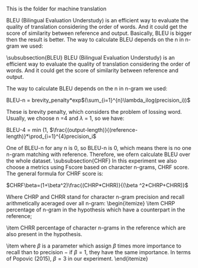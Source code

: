 This is the folder for machine translation

BLEU (Bilingual Evaluation Understudy) is an efficient way to evaluate the quality of translation considering
the order of words. And it could get the score of similarity between reference and output. Basically, BLEU is bigger then the result is better.
The way to calculate BLEU depends on the n in n-gram we used:

\subsubsection{BLEU}
BLEU (Bilingual Evaluation Understudy) is an efficient way to evaluate the quality of translation considering the order of words. And it could get the score of similarity between reference and output. 

The way to calculate BLEU depends on the n in n-gram we used:

BLEU-n = brevity\_penalty*exp$(\sum_{i=1}^{n}\lambda_ilog(precision_i))$

These is brevity penalty, which considers the problem of lossing word. Usually, we choose n =4 and $\lambda$ = 1, so we have:

BLEU-4 = min (1, $\frac{(output-length)}{(reference-length)}*\prod_{i=1}^{4}precision_i$

One of BLEU-n for any n is 0, so BLEU-n is 0, which means there is no one n-gram matching with reference. Therefore, we ofern calculate BLEU over the whole dataset.
\subsubsection{CHRF}
In this experiment we also choose a metrics using Fscore based on character n-grams, CHRF
score. The general formula for CHRF score is:

$CHRF\beta=(1+\beta^2)\frac{(CHRP*CHRR)}{(\beta ^2*CHRP+CHRR)}$

Where CHRP and CHRR stand for character n-gram precision and recall arithmetically aceraged over all n-gram:
\begin{itemize}
\item CHRP
percentage of n-gram in the hypothesis which have a counterpart in the reference;

\item CHRR
percentage of character n-grams in the reference which are also present in the hypothesis.

\item where $\beta$ is a parameter which assign $\beta$ times more importance to recall than to precision $-$ if $\beta = 1$, they have the same importance. In terms of Popovic (2015), $\beta = 3$ in our experiment.
\end{itemize}
